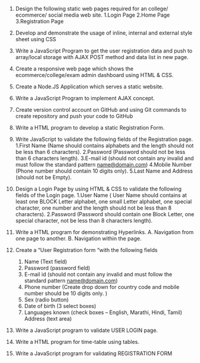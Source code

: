 1. Design the following static web pages required for an college/ ecommerce/ social 
media web site.
  1.Login Page 
  2.Home Page 
  3.Registration Page
  
2. Develop and demonstrate the usage of inline, internal and external style sheet 
using CSS

3. Write a JavaScript Program to get the user registration data and push to 
array/local storage with AJAX POST method and data list in new page.

4. Create a responsive web page which shows the ecommerce/college/exam 
admin dashboard using HTML & CSS.

5. Create a Node.JS Application which serves a static website.

6. Write a JavaScript Program to implement AJAX concept.

7. Create version control account on GitHub and using Git commands to 
create repository and push your code to GitHub

8. Write a HTML program to develop a static Registration Form.

9. Write JavaScript to validate the following fields of the Registration page.
    1.First Name (Name should contains alphabets and the length should not 
be less than 6 characters). 
    2.Password (Password should not be less than 6 characters length). 
    3.E-mail id (should not contain any invalid and must follow the standard 
pattern name@domain.com) 
    4.Mobile Number (Phone number should contain 10 digits only).
    5.Last Name and Address (should not be Empty).
    
10. Design a Login Page by using HTML & CSS to validate the following fields 
of the Login page.
    1.User Name ( User Name should contains at least one BLOCK Letter 
alphabet, one small Letter alphabet, one special character, one 
number and the length should not be less than 8 characters). 
    2.Password (Password should contain one Block Letter, one special 
character, not be less than 8 characters length).

11. Write a HTML program for demonstrating Hyperlinks. 
    A. Navigation from one page to another. 
    B. Navigation within the page.
    
12. Create a “User Registration form “with the following fields 
    1. Name (Text field) 
    2. Password (password field) 
    3. E-mail id (should not contain any invalid and must follow the 
standard pattern name@domain.com) 
    4. Phone number (Create drop down for country code and mobile 
number should be 10 digits only. ) 
    5. Sex (radio button) 
    6. Date of birth (3 select boxes) 
    7. Languages known (check boxes – English, Marathi, Hindi, Tamil) 
Address (text area)

13. Write a JavaScript program to validate USER LOGIN page.

14. Write a HTML program for time-table using tables.

15. Write a JavaScript program for validating REGISTRATION FORM


